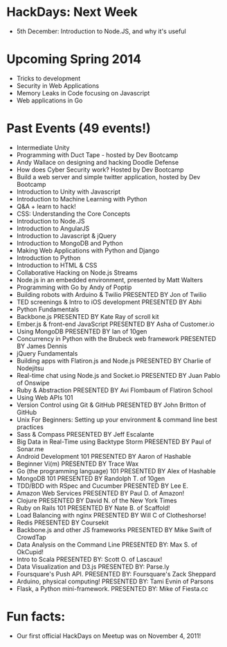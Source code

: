 HackDays: Next Week
=====

- 5th December: Introduction to Node.JS, and why it's useful

Upcoming Spring 2014
=====

- Tricks to development
- Security in Web Applications
- Memory Leaks in Code focusing on Javascript
- Web applications in Go

Past Events (49 events!)
======

- Intermediate Unity
- Programming with Duct Tape - hosted by Dev Bootcamp
- Andy Wallace on designing and hacking Doodle Defense
- How does Cyber Security work? Hosted by Dev Bootcamp
- Build a web server and simple twitter application, hosted by Dev Bootcamp
- Introduction to Unity with Javascript
- Introduction to Machine Learning with Python
- Q&A + learn to hack!
- CSS: Understanding the Core Concepts
- Introduction to Node.JS
- Introduction to AngularJS
- Introduction to Javascript & jQuery
- Introduction to MongoDB and Python
- Making Web Applications with Python and Django
- Introduction to Python
- Introduction to HTML & CSS
- Collaborative Hacking on Node.js Streams
- Node.js in an embedded environment, presented by Matt Walters
- Programming with Go by Andy of Poptip
- Building robots with Arduino & Twilio PRESENTED BY Jon of Twilio
- TED screenings & Intro to iOS development PRESENTED BY Abhi
- Python Fundamentals
- Backbone.js PRESENTED BY Kate Ray of scroll kit
- Ember.js & front-end JavaScript PRESENTED BY Asha of Customer.io
- Using MongoDB PRESENTED BY Ian of 10gen
- Concurrency in Python with the Brubeck web framework PRESENTED BY James Dennis
- jQuery Fundamentals
- Building apps with Flatiron.js and Node.js PRESENTED BY Charlie of Nodejitsu
- Real-time chat using Node.js and Socket.io PRESENTED BY Juan Pablo of Onswipe
- Ruby & Abstraction PRESENTED BY Avi Flombaum of Flatiron School
- Using Web APIs 101
- Version Control using Git & GitHub PRESENTED BY John Britton of GitHub
- Unix For Beginners: Setting up your environment & command line best practices
- Sass & Compass PRESENTED BY Jeff Escalante
- Big Data in Real-Time using Backtype Storm PRESENTED BY Paul of Sonar.me
- Android Development 101 PRESENTED BY Aaron of Hashable
- Beginner Vi(m) PRESENTED BY Trace Wax
- Go (the programming language) 101 PRESENTED BY Alex of Hashable
- MongoDB 101 PRESENTED BY Randolph T. of 10gen
- TDD/BDD with RSpec and Cucumber PRESENTED BY Lee E.
- Amazon Web Services PRESENTED BY Paul D. of Amazon!
- Clojure PRESENTED BY David N. of the New York Times
- Ruby on Rails 101 PRESENTED BY Nate B. of Scaffold!
- Load Balancing with nginx PRESENTED BY Will C of Clotheshorse!
- Redis PRESENTED BY Coursekit
- Backbone.js and other JS frameworks PRESENTED BY Mike Swift of CrowdTap
- Data Analysis on the Command Line PRESENTED BY: Max S. of OkCupid!
- Intro to Scala PRESENTED BY: Scott O. of Lascaux!
- Data Visualization and D3.js PRESENTED BY: Parse.ly
- Foursquare's Push API. PRESENTED BY: Foursquare's Zack Sheppard
- Arduino, physical computing! PRESENTED BY: Tami Evnin of Parsons
- Flask, a Python mini-framework. PRESENTED BY: Mike of Fiesta.cc

Fun facts:
===

- Our first official HackDays on Meetup was on November 4, 2011!
